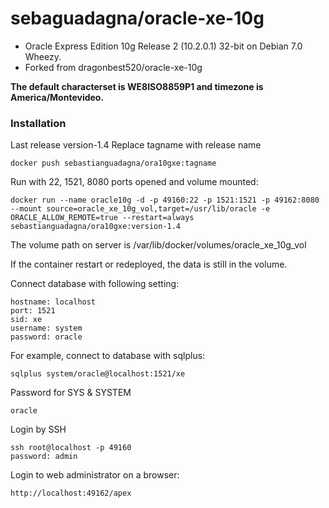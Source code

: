 sebaguadagna/oracle-xe-10g 
====================

* Oracle Express Edition 10g Release 2 (10.2.0.1) 32-bit on Debian 7.0 Wheezy.
* Forked from dragonbest520/oracle-xe-10g

**The default characterset is WE8ISO8859P1 and timezone is America/Montevideo.**


### Installation
Last release version-1.4
Replace tagname with release name
```
docker push sebastianguadagna/ora10gxe:tagname
```


Run with 22, 1521, 8080 ports opened and volume mounted:
```
docker run --name oracle10g -d -p 49160:22 -p 1521:1521 -p 49162:8080 --mount source=oracle_xe_10g_vol,target=/usr/lib/oracle -e ORACLE_ALLOW_REMOTE=true --restart=always sebastianguadagna/ora10gxe:version-1.4
```

The volume path on server is /var/lib/docker/volumes/oracle_xe_10g_vol

If the container restart or redeployed, the data is still in the volume. 

Connect database with following setting:
```
hostname: localhost
port: 1521
sid: xe
username: system
password: oracle
```

For example, connect to database with sqlplus:
```
sqlplus system/oracle@localhost:1521/xe
```

Password for SYS & SYSTEM
```
oracle
```

Login by SSH
```
ssh root@localhost -p 49160
password: admin
```

Login to web administrator on a browser:
```
http://localhost:49162/apex
```
